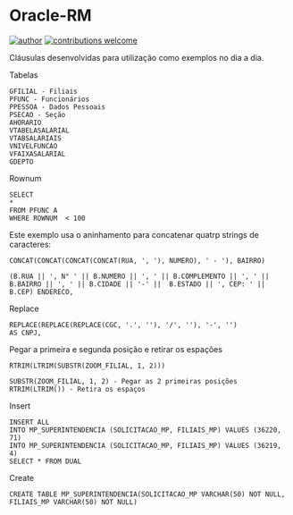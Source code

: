 # Oracle-RM
[![author](https://img.shields.io/badge/author-patrick-red.svg)](https://www.linkedin.com/in/patrick-cavalcante-moraes-a95635179/) 
[![contributions welcome](https://img.shields.io/badge/contributions-welcome-brightgreen.svg?style=flat)](https://github.com/PatrickCavalcant)

Cláusulas desenvolvidas para utilização como exemplos no dia a dia.

Tabelas
```
GFILIAL - Filiais 
PFUNC - Funcionários
PPESSOA - Dados Pessoais
PSECAO - Seção
AHORARIO
VTABELASALARIAL
VTABSALARIAIS
VNIVELFUNCAO
VFAIXASALARIAL
GDEPTO
```

Rownum
```
SELECT  
* 
FROM PFUNC A 
WHERE ROWNUM  < 100
```

Este exemplo usa o aninhamento para concatenar quatrp strings de caracteres:
```
CONCAT(CONCAT(CONCAT(CONCAT(RUA, ', '), NUMERO), ' - '), BAIRRO)
```
```
(B.RUA || ', N° ' || B.NUMERO || ', ' || B.COMPLEMENTO || ', ' ||  B.BAIRRO || ', ' || B.CIDADE || '-' ||  B.ESTADO || ', CEP: ' || B.CEP) ENDERECO,
```

Replace
```
REPLACE(REPLACE(REPLACE(CGC, '.', ''), '/', ''), '-', '')                  AS CNPJ,
```

Pegar a primeira e segunda posição e retirar os espações
```
RTRIM(LTRIM(SUBSTR(ZOOM_FILIAL, 1, 2)))

SUBSTR(ZOOM_FILIAL, 1, 2) - Pegar as 2 primeiras posições
RTRIM(LTRIM()) - Retira os espaços
```

Insert
```
INSERT ALL
INTO MP_SUPERINTENDENCIA (SOLICITACAO_MP, FILIAIS_MP) VALUES (36220,  71) 
INTO MP_SUPERINTENDENCIA (SOLICITACAO_MP, FILIAIS_MP) VALUES (36219,  4) 
SELECT * FROM DUAL 
```

Create
```
CREATE TABLE MP_SUPERINTENDENCIA(SOLICITACAO_MP VARCHAR(50) NOT NULL, FILIAIS_MP VARCHAR(50) NOT NULL)
```
